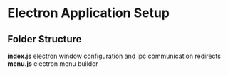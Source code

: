 # Electron Application Setup #

## Folder Structure ##

**index.js** electron window configuration and ipc communication redirects  
**menu.js** electron menu builder
